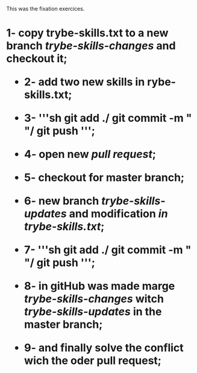  This was the fixation exercices. <h1>

 1- copy trybe-skills.txt to a new branch ***trybe-skills-changes*** and checkout it;

 * 2- add two new skills in rybe-skills.txt;

 * 3- '''sh git add ./ git commit -m " "/ git push ''';

 * 4- open new ***pull request***;

 * 5- checkout for master branch; 

 * 6- new branch ***trybe-skills-updates*** and modification ***in trybe-skills.txt***;

 * 7- '''sh git add ./ git commit -m " "/ git push ''';

 * 8- in **gitHub** was made marge ***trybe-skills-changes*** witch ***trybe-skills-updates*** in the master branch;

 * 9- and finally solve the conflict wich the oder pull request;

